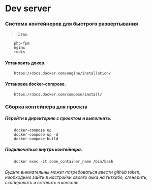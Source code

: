 # Dev server

### Система контейнеров для быстрого развертывания
 
> Стек:
```
    php-fpm
    nginx
    redis
```

#### Установить докер.

```
    https://docs.docker.com/engine/installation/
```

#### Установка docker-compose.

```
    https://docs.docker.com/compose/install/
```

### Сборка контейнера для проекта
##### Перейти в директорию с проектом и выполнить.

```
    docker-compose up
    docker-compose up -d 
    docker-compose build
```

##### Подключиться внутрь контейнера.

```
    docker exec -it some_container_name /bin/bash
```

###### Будьте внимательны может потребоваться ввести github token, необходимо зайти в настройки своего акка на гитхабе, сгенерить, скопировать и вставить в консоль

